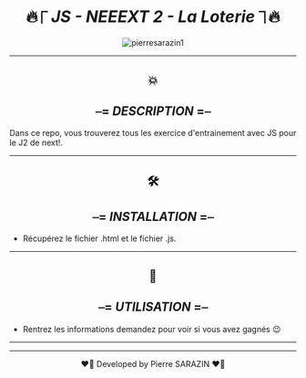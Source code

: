 <div align="center">

#  🔥⎾ _**JS - NEEEXT 2 - La Loterie**_ ⏋🔥

</div>


<div align="center">
<img src ="https://media0.giphy.com/media/3o7qDPxorBbvpB1Pby/200.webp?cid=ecf05e47l7qivxeubrumixcsznj85j6palqgubg7zf9xjt77&rid=200.webp&ct=g" alt="pierresarazin1"  />
</div>

 ___

<div align="center">

## 💥
## ⎯= _**DESCRIPTION**_ =⎯

</div>
Dans ce repo, vous trouverez tous les exercice d'entrainement avec JS pour le J2 de next!.

 ___
<div align="center">

## 🛠
## ⎯= _**INSTALLATION**_ =⎯ 

</div>

- Récupérez le fichier .html et le fichier .js.

 ___
<div align="center">

## 🚀
## ⎯= _**UTILISATION**_ =⎯ 

</div>
 
- Rentrez les informations demandez pour voir si vous avez gagnés 😉
 ___
 ___

<p align="center">
❤️‍🔥 Developed by Pierre SARAZIN ❤️‍🔥
</p>

